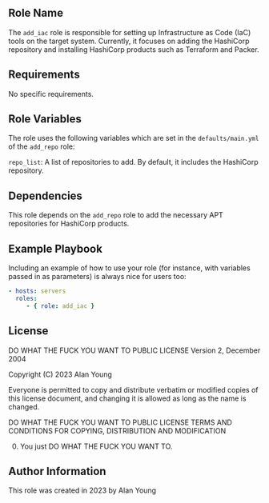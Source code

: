 ## Role Name

The `add_iac` role is responsible for setting up Infrastructure as Code (IaC)
tools on the target system. Currently, it focuses on adding the HashiCorp
repository and installing HashiCorp products such as Terraform and Packer.

## Requirements

No specific requirements.

## Role Variables

The role uses the following variables which are set in the `defaults/main.yml`
of the `add_repo` role:

`repo_list`: A list of repositories to add. By default, it includes the
HashiCorp repository.

## Dependencies

This role depends on the `add_repo` role to add the necessary APT repositories
for HashiCorp products.

## Example Playbook

Including an example of how to use your role (for instance, with variables
passed in as parameters) is always nice for users too:

```yaml
- hosts: servers
  roles:
     - { role: add_iac }
```

## License

DO WHAT THE FUCK YOU WANT TO PUBLIC LICENSE
Version 2, December 2004

Copyright (C) 2023 Alan Young

Everyone is permitted to copy and distribute verbatim or modified
copies of this license document, and changing it is allowed as long
as the name is changed.

DO WHAT THE FUCK YOU WANT TO PUBLIC LICENSE
TERMS AND CONDITIONS FOR COPYING, DISTRIBUTION AND MODIFICATION

0. You just DO WHAT THE FUCK YOU WANT TO.

## Author Information

This role was created in 2023 by Alan Young
